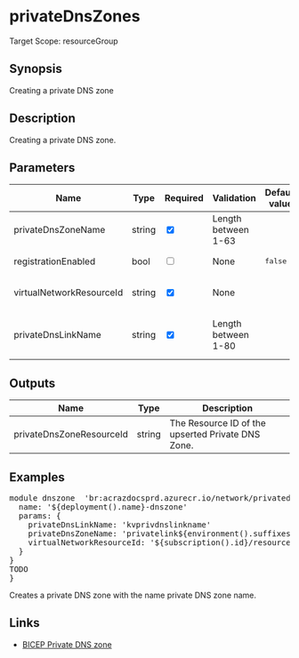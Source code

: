 # privateDnsZones

Target Scope: resourceGroup

## Synopsis
Creating a private DNS zone

## Description
Creating a private DNS zone.

## Parameters
| Name | Type | Required | Validation | Default value | Description |
| -- |  -- | -- | -- | -- | -- |
| privateDnsZoneName | string | <input type="checkbox" checked> | Length between 1-63 | <pre></pre> | The name of the private DNS zone in which the private endpoint can be looked up.<br>Example<br>'privatelink.blob.${environment().suffixes.storage}' |
| registrationEnabled | bool | <input type="checkbox"> | None | <pre>false</pre> | Auto register your eligible private endpoints within this DNS zone. Note: This should be default false unless you have a good reason to make this true. |
| virtualNetworkResourceId | string | <input type="checkbox" checked> | None | <pre></pre> | The id of the virtual network you want to create the private endpoint in. Should be pre-existing.<br>Example:<br>'${subscription().id}/resourceGroups/${resourceGroup().name}/providers/Microsoft.Network/virtualNetworks/${virtualNetworkName}' |
| privateDnsLinkName | string | <input type="checkbox" checked> | Length between 1-80 | <pre></pre> | The name of the virtual network link in the DNS Zone.<br>After you create a private DNS zone in Azure, you will need to link a virtual network to it.<br>A virtual network can be linked to private DNS zone as a registration (autoregistration true) or as a resolution virtual network (autoregistration false). |
## Outputs
| Name | Type | Description |
| -- |  -- | -- |
| privateDnsZoneResourceId | string | The Resource ID of the upserted Private DNS Zone. |
## Examples
<pre>
module dnszone  'br:acrazdocsprd.azurecr.io/network/privatednszones:latest' ={
  name: '${deployment().name}-dnszone'
  params: {
    privateDnsLinkName: 'kvprivdnslinkname'
    privateDnsZoneName: 'privatelink${environment().suffixes.keyvaultDns}'
    virtualNetworkResourceId: '${subscription().id}/resourceGroups/${platformResourceGroupName}/providers/Microsoft.Network/virtualNetworks/${virtualNetworkName}'
  }
}
TODO
}
</pre>
<p>Creates a private DNS zone with the name private DNS zone name.</p>

## Links
- [BICEP Private DNS zone](https://learn.microsoft.com/en-us/azure/templates/microsoft.network/privatednszones?pivots=deployment-language-bicep)


